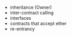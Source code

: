 - inheritance (Owner)
- inter-contract calling
- interfaces
- contracts that accept ether
- re-entrancy
